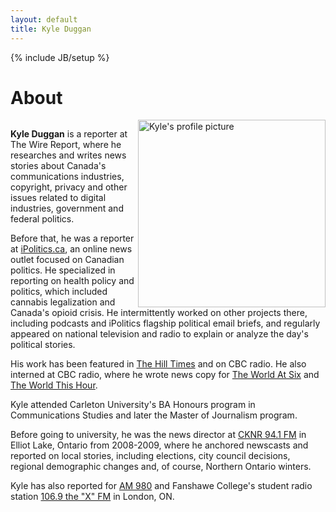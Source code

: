 ```yaml
---
layout: default
title: Kyle Duggan
---
```

{% include JB/setup %}
<div class="page-header">
  <h1>About</h1>
</div>
<div class="container-fluid">
<div class="row-fluid">
<div class="col-md-10">
<div class="media">
  <a class="pull-left" href="#">
    <img class="media-object" data-src="holder.js/64x64">
    <img style="float: right" class="img-responsive" alt="Kyle's profile picture" src="https://pbs.twimg.com/profile_images/714928926196416513/b9UkpUzE.jpg" style="padding-right: 0px" width="300">
  </a>
<div class="media-body">
<p>  <b>Kyle Duggan</b> is a reporter at The Wire Report, where he researches and writes news stories about Canada's communications industries, copyright, privacy and other issues related to digital industries, government and federal politics.

Before that, he was a reporter at <a href="http://www.ipolitics.ca">iPolitics.ca</a>, an online news outlet focused on Canadian politics. He specialized in reporting on health policy and politics, which included cannabis legalization and Canada's opioid crisis. He intermittently worked on other projects there, including podcasts and iPolitics flagship political email briefs, and regularly appeared on national television and radio to explain or analyze the day's political stories.</p>

<p>His work has been featured in <a href="http://www.hilltimes.com/">The Hill Times</a> and on CBC radio. He also interned at CBC radio, where he wrote news copy for <a href="http://www.cbc.ca/w6/">The World At Six</a> and <a href="http://www.cbc.ca/theworldthishour/">The World This Hour</a>.</p>

<p>Kyle attended Carleton University's BA Honours program in Communications Studies and later the Master of Journalism program.</p>

<p>Before going to university, he was the news director at <a href="http://www.moosefm.com/cknr/news/">CKNR 94.1 FM</a> in Elliot Lake, Ontario from 2008-2009, where he anchored newscasts and reported on local stories, including elections, city council decisions, regional demographic changes and, of course, Northern Ontario winters.</p>

<p> Kyle has also reported for <a href="http://www.am980.ca/">AM 980</a> and Fanshawe College's student radio station <a href="http://www.1069thex.com/">106.9 the "X" FM</a> in London, ON.
